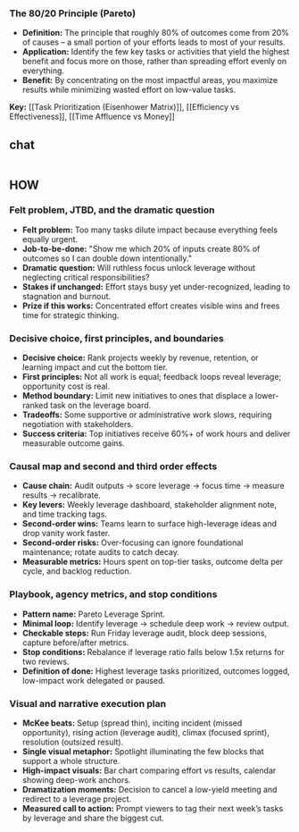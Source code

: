 ### The 80/20 Principle (Pareto)

- **Definition:** The principle that roughly 80% of outcomes come from 20% of causes – a small portion of your efforts leads to most of your results.
- **Application:** Identify the few key tasks or activities that yield the highest benefit and focus more on those, rather than spreading effort evenly on everything.
- **Benefit:** By concentrating on the most impactful areas, you maximize results while minimizing wasted effort on low-value tasks.

**Key:** [[Task Prioritization (Eisenhower Matrix)]], [[Efficiency vs Effectiveness]], [[Time Affluence vs Money]]


## chat
```smart-chatgpt
```

## HOW
### Felt problem, JTBD, and the dramatic question
- **Felt problem:** Too many tasks dilute impact because everything feels equally urgent.
- **Job-to-be-done:** "Show me which 20% of inputs create 80% of outcomes so I can double down intentionally."
- **Dramatic question:** Will ruthless focus unlock leverage without neglecting critical responsibilities?
- **Stakes if unchanged:** Effort stays busy yet under-recognized, leading to stagnation and burnout.
- **Prize if this works:** Concentrated effort creates visible wins and frees time for strategic thinking.

### Decisive choice, first principles, and boundaries
- **Decisive choice:** Rank projects weekly by revenue, retention, or learning impact and cut the bottom tier.
- **First principles:** Not all work is equal; feedback loops reveal leverage; opportunity cost is real.
- **Method boundary:** Limit new initiatives to ones that displace a lower-ranked task on the leverage board.
- **Tradeoffs:** Some supportive or administrative work slows, requiring negotiation with stakeholders.
- **Success criteria:** Top initiatives receive 60%+ of work hours and deliver measurable outcome gains.

### Causal map and second and third order effects
- **Cause chain:** Audit outputs → score leverage → focus time → measure results → recalibrate.
- **Key levers:** Weekly leverage dashboard, stakeholder alignment note, and time tracking tags.
- **Second-order wins:** Teams learn to surface high-leverage ideas and drop vanity work faster.
- **Second-order risks:** Over-focusing can ignore foundational maintenance; rotate audits to catch decay.
- **Measurable metrics:** Hours spent on top-tier tasks, outcome delta per cycle, and backlog reduction.

### Playbook, agency metrics, and stop conditions
- **Pattern name:** Pareto Leverage Sprint.
- **Minimal loop:** Identify leverage → schedule deep work → review output.
- **Checkable steps:** Run Friday leverage audit, block deep sessions, capture before/after metrics.
- **Stop conditions:** Rebalance if leverage ratio falls below 1.5x returns for two reviews.
- **Definition of done:** Highest leverage tasks prioritized, outcomes logged, low-impact work delegated or paused.

### Visual and narrative execution plan
- **McKee beats:** Setup (spread thin), inciting incident (missed opportunity), rising action (leverage audit), climax (focused sprint), resolution (outsized result).
- **Single visual metaphor:** Spotlight illuminating the few blocks that support a whole structure.
- **High-impact visuals:** Bar chart comparing effort vs results, calendar showing deep-work anchors.
- **Dramatization moments:** Decision to cancel a low-yield meeting and redirect to a leverage project.
- **Measured call to action:** Prompt viewers to tag their next week’s tasks by leverage and share the biggest cut.
